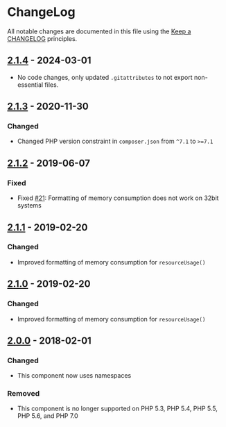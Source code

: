 # ChangeLog

All notable changes are documented in this file using the [Keep a CHANGELOG](http://keepachangelog.com/) principles.

## [2.1.4] - 2024-03-01

* No code changes, only updated `.gitattributes` to not export non-essential files.

## [2.1.3] - 2020-11-30

### Changed

* Changed PHP version constraint in `composer.json` from `^7.1` to `>=7.1`

## [2.1.2] - 2019-06-07

### Fixed

* Fixed [#21](https://github.com/sebastianbergmann/php-timer/pull/3352): Formatting of memory consumption does not work on 32bit systems

## [2.1.1] - 2019-02-20

### Changed

* Improved formatting of memory consumption for `resourceUsage()`

## [2.1.0] - 2019-02-20

### Changed

* Improved formatting of memory consumption for `resourceUsage()`

## [2.0.0] - 2018-02-01

### Changed

* This component now uses namespaces

### Removed

* This component is no longer supported on PHP 5.3, PHP 5.4, PHP 5.5, PHP 5.6, and PHP 7.0

[2.1.4]: https://github.com/sebastianbergmann/diff/compare/2.1.3...2.1.4
[2.1.3]: https://github.com/sebastianbergmann/diff/compare/2.1.2...2.1.3
[2.1.2]: https://github.com/sebastianbergmann/diff/compare/2.1.1...2.1.2
[2.1.1]: https://github.com/sebastianbergmann/diff/compare/2.1.0...2.1.1
[2.1.0]: https://github.com/sebastianbergmann/diff/compare/2.0.0...2.1.0
[2.0.0]: https://github.com/sebastianbergmann/diff/compare/1.0.9...2.0.0
